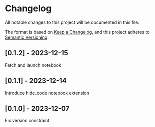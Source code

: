 # Changelog
All notable changes to this project will be documented in this file.

The format is based on [Keep a Changelog](https://keepachangelog.com/en/1.0.0/),
and this project adheres to [Semantic Versioning](https://semver.org/spec/v2.0.0.html).

## [0.1.2] - 2023-12-15
Fetch and launch notebook

## [0.1.1] - 2023-12-14
Introduce hide_code notebook extension

## [0.1.0] - 2023-12-07
Fix version constraint
